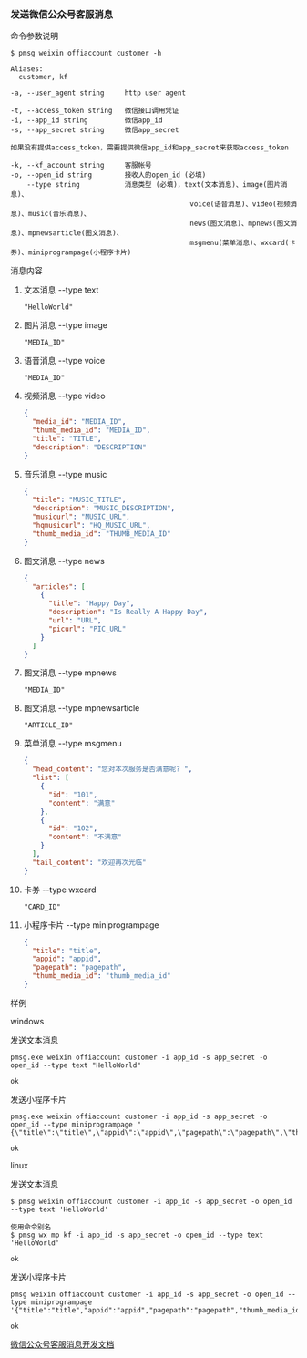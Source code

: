 ### 发送微信公众号客服消息

命令参数说明

```text
$ pmsg weixin offiaccount customer -h

Aliases:
  customer, kf

-a, --user_agent string     http user agent

-t, --access_token string   微信接口调用凭证
-i, --app_id string         微信app_id
-s, --app_secret string     微信app_secret

如果没有提供access_token，需要提供微信app_id和app_secret来获取access_token

-k, --kf_account string     客服帐号
-o, --open_id string        接收人的open_id (必填)
    --type string           消息类型 (必填)，text(文本消息)、image(图片消息)、
                                            voice(语音消息)、video(视频消息)、music(音乐消息)、
                                            news(图文消息)、mpnews(图文消息)、mpnewsarticle(图文消息)、
                                            msgmenu(菜单消息)、wxcard(卡券)、miniprogrampage(小程序卡片)
```

消息内容

1. 文本消息 --type text
    ```text
    "HelloWorld"
    ```

1. 图片消息 --type image
    ```text
    "MEDIA_ID"
    ```

1. 语音消息 --type voice
    ```text
    "MEDIA_ID"
    ```

1. 视频消息 --type video
    ```json
    {
      "media_id": "MEDIA_ID",
      "thumb_media_id": "MEDIA_ID",
      "title": "TITLE",
      "description": "DESCRIPTION"
    }
    ```

1. 音乐消息 --type music
    ```json
    {
      "title": "MUSIC_TITLE",
      "description": "MUSIC_DESCRIPTION",
      "musicurl": "MUSIC_URL",
      "hqmusicurl": "HQ_MUSIC_URL",
      "thumb_media_id": "THUMB_MEDIA_ID"
    }
    ```

1. 图文消息 --type news
    ```json
    {
      "articles": [
        {
          "title": "Happy Day",
          "description": "Is Really A Happy Day",
          "url": "URL",
          "picurl": "PIC_URL"
        }
      ]
    }
    ```

1. 图文消息 --type mpnews
    ```text
    "MEDIA_ID"
    ```

1. 图文消息 --type mpnewsarticle
    ```text
    "ARTICLE_ID"
    ```

1. 菜单消息 --type msgmenu
    ```json
    {
      "head_content": "您对本次服务是否满意呢? ",
      "list": [
        {
          "id": "101",
          "content": "满意"
        },
        {
          "id": "102",
          "content": "不满意"
        }
      ],
      "tail_content": "欢迎再次光临"
    }
    ```

1. 卡券 --type wxcard
    ```text
    "CARD_ID"
    ```

1. 小程序卡片 --type miniprogrampage
    ```json
    {
      "title": "title",
      "appid": "appid",
      "pagepath": "pagepath",
      "thumb_media_id": "thumb_media_id"
    }
    ```

样例

windows

发送文本消息

```shell
pmsg.exe weixin offiaccount customer -i app_id -s app_secret -o open_id --type text "HelloWorld"

ok
```

发送小程序卡片

```shell
pmsg.exe weixin offiaccount customer -i app_id -s app_secret -o open_id --type miniprogrampage "{\"title\":\"title\",\"appid\":\"appid\",\"pagepath\":\"pagepath\",\"thumb_media_id\":\"thumb_media_id\"}"

ok
```

linux

发送文本消息

```shell
$ pmsg weixin offiaccount customer -i app_id -s app_secret -o open_id --type text 'HelloWorld'

使用命令别名
$ pmsg wx mp kf -i app_id -s app_secret -o open_id --type text 'HelloWorld'

ok
```

发送小程序卡片

```shell
pmsg weixin offiaccount customer -i app_id -s app_secret -o open_id --type miniprogrampage '{"title":"title","appid":"appid","pagepath":"pagepath","thumb_media_id":"thumb_media_id"}'

ok
```

[微信公众号客服消息开发文档](https://developers.weixin.qq.com/doc/offiaccount/Message_Management/Service_Center_messages.html#7)